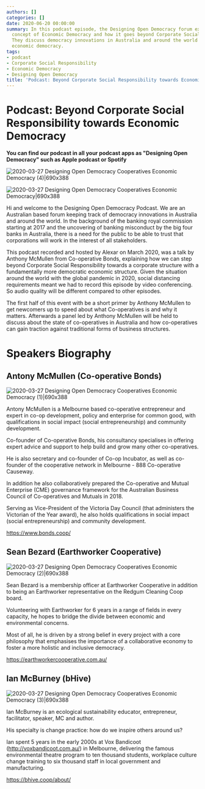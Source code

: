 ```yaml
---
authors: []
categories: []
date: 2020-06-20 00:00:00
summary: In this podcast episode, the Designing Open Democracy forum explores the
  concept of Economic Democracy and how it goes beyond Corporate Social Responsibility.
  They discuss democracy innovations in Australia and around the world related to
  economic democracy.
tags:
- podcast
- Corporate Social Responsibility
- Economic Democracy
- Designing Open Democracy
title: 'Podcast: Beyond Corporate Social Responsibility towards Economic Democracy'
---
```


# Podcast: Beyond Corporate Social Responsibility towards Economic Democracy


**You can find our podcast in all your podcast apps as "Designing Open Democracy" such as Apple podcast or Spotify**

![2020-03-27 Designing Open Democracy Cooperatives Economic Democracy (4)|690x388](upload://2ifMC7JGg7N2iejSXJ6VxFq1t0e.png) 

![2020-03-27 Designing Open Democracy Cooperatives Economic Democracy|690x388](upload://shIOYj6gFNus9fx6QWiWd3eVFwW.png) 

Hi and welcome to the Designing Open Democracy Podcast. We are an Australian based forum keeping track of democracy innovations in Australia and around the world. In the background of the banking royal commission starting at 2017 and the uncovering of banking misconduct by the big four banks in Australia, there is a need for the public to be able to trust that corporations will work in the interest of all stakeholders.

This podcast recorded and hosted by Alexar on March 2020, was a talk by Anthony McMullen from Co-operative Bonds, explaining how we can step beyond Corporate Social Responsibility towards a corporate structure with a fundamentally more democratic economic structure. Given the situation around the world with the global pandemic in 2020, social distancing requirements meant we had to record this episode by video conferencing. So audio quality will be different compared to other episodes.

The first half of this event with be a short primer by Anthony McMullen to get newcomers up to speed about what Co-operatives is and why it matters. Afterwards a panel led by Anthony McMullen will be held to discuss about the state of co-operatives in Australia and how co-operatives can gain traction against traditional forms of business structures.

<!-- more -->

# Speakers Biography

## Antony McMullen (Co-operative Bonds)

![2020-03-27 Designing Open Democracy Cooperatives Economic Democracy (1)|690x388](upload://6MemNOFD20Gbsf8UMBR3rg8DiSv.png) 

Antony McMullen is a Melbourne based co-operative entrepreneur and expert in co-op development, policy and enterprise for common good, with qualifications in social impact (social entrepreneurship) and community development.

Co-founder of Co-operative Bonds, his consultancy specialises in offering expert advice and support to help build and grow many other co-operatives.

He is also secretary and co-founder of Co-op Incubator, as well as co-founder of the cooperative network in Melbourne - 888 Co-operative Causeway.

In addition he also collaboratively prepared the Co-operative and Mutual Enterprise (CME) governance framework for the Australian Business Council of Co-operatives and Mutuals in 2018.

Serving as Vice-President of the Victoria Day Council (that administers the Victorian of the Year award), he also holds qualifications in social impact (social entrepreneurship) and community development.

https://www.bonds.coop/

## Sean Bezard (Earthworker Cooperative)

![2020-03-27 Designing Open Democracy Cooperatives Economic Democracy (2)|690x388](upload://fFritIIcQilahhJYoqYGz2Be4D5.png) 

Sean Bezard is a membership officer at Earthworker Cooperative in addition to being an Earthworker representative on the Redgum Cleaning Coop board.

Volunteering with Earthworker for 6 years in a range of fields in every capacity, he hopes to bridge the divide between economic and environmental concerns.

Most of all, he is driven by a strong belief in every project with a core philosophy that emphasises the importance of a collaborative economy to foster a more holistic and inclusive democracy.

https://earthworkercooperative.com.au/

## Ian McBurney (bHive)

![2020-03-27 Designing Open Democracy Cooperatives Economic Democracy (3)|690x388](upload://3AL4xZ4UIFnQeHOj1bHSsb1p9ru.png)

Ian McBurney is an ecological sustainability educator, entrepreneur, facilitator, speaker, MC and author.

His specialty is change practice: how do we inspire others around us?

Ian spent 5 years in the early 2000s at Vox Bandicoot (http://voxbandicoot.com.au/) in Melbourne, delivering the famous environmental theatre program to ten thousand students, workplace culture change training to six thousand staff in local government and manufacturing.

https://bhive.coop/about/